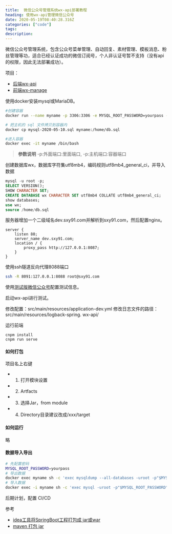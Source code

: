 ```yaml
---
title:  微信公众号管理系统wx-api部署教程
heading: 使用wx-api管理微信公众号
date: 2020-05-19T08:40:28.316Z
categories: ["code"]
tags: 
description: 
---
```


微信公众号管理系统，包含公众号菜单管理、自动回复、素材管理、模板消息、粉丝管理️等功，适合已经认证成功的微信订阅号，个人非认证号暂不支持（没有api的权限，因此无法部署成功）。

项目：
- [后端wx-api](https://github.com/niefy/wx-api)
- [前端wx-manage](https://github.com/niefy/wx-manage)


使用docker安装mysql或MariaDB。
```bash
#创建容器
docker run --name myname -p 3306:3306 -e MYSQL_ROOT_PASSWORD=yourpass -d  mariadb

# 把主机的 sql 文件拷贝到容器内
docker cp mysql-2020-05-10.sql myname:/home/db.sql

#进入容器
docker exec -it myname /bin/bash
```

> **参数说明** -p:外面端口:里面端口, -p:主机端口:容器端口

创建数据库wx，数据库字符集utf8mb4，编码规则utf8mb4_general_ci，并导入数据
```sql
mysql -u root -p;
SELECT VERSION();
SHOW CHARACTER SET;
CREATE DATABASE wx CHARACTER SET utf8mb4 COLLATE utf8mb4_general_ci;
show databases;
use wx;
source /home/db.sql
```


服务器增加一个二级域名dev.sxy91.com并解析到sxy91.com，然后配置nginx。
```dsconfig
server {
    listen 80;
	server_name dev.sxy91.com;
	location / {
        proxy_pass http://127.0.0.1:8087;
    }
}
```

使用ssh隧道反向代理8088端口
```bash
ssh -R 8091:127.0.0.1:8088 root@sxy91.com
```

使用[测试版微信公众号](https://mp.weixin.qq.com/debug/cgi-bin/sandboxinfo?action=showinfo&t=sandbox/index)配置测试信息。

启动wx-api进行测试。

修改配置：src/main/resources/application-dev.yml
修改日志文件的路径：src/main/resources/logback-spring.
wx-api/


运行前端
```
cnpm install
cnpm run serve
```

#### 如何打包

项目名上右键
- 1. 打开模块设置
- 2. Artfacts
- 3. 选择Jar，from module
- 4. Directory目录建议改成/xxx/target

#### 如何运行
略


#### 数据导入导出
```bash
# 先配置密码
MYSQL_ROOT_PASSWORD=yourpass
# 导出数据
docker exec myname sh -c 'exec mysqldump --all-databases -uroot -p"$MYSQL_ROOT_PASSWORD"' > /some/path/on/your/host/all-databases.sql
# 导入数据
docker exec -i myname sh -c 'exec mysql -uroot -p"$MYSQL_ROOT_PASSWORD"' < /some/path/on/your/host/all-databases.sql

```

后期计划，配置 CI/CD


参考  
- [idea工具将SpringBoot工程打包成 jar或war](https://blog.csdn.net/WillJGL/article/details/75125801)
- [maven 打包 jar](https://www.jianshu.com/p/0d85d0539b1a)